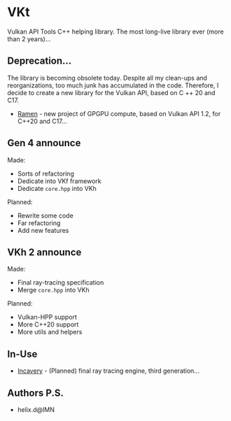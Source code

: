 # VKt

Vulkan API Tools C++ helping library. The most long-live library ever (more than 2 years)... 

## Deprecation...

The library is becoming obsolete today. Despite all my clean-ups and reorganizations, too much junk has accumulated in the code. Therefore, I decide to create a new library for the Vulkan API, based on C ++ 20 and C17.

- [Ramen](https://github.com/helixd2s/Ramen) - new project of GPGPU compute, based on Vulkan API 1.2, for C++20 and C17... 

## Gen 4 announce

Made: 
- Sorts of refactoring
- Dedicate into VKf framework
- Dedicate `core.hpp` into VKh

Planned: 
- Rewrite some code
- Far refactoring
- Add new features


## VKh 2 announce

Made: 
- Final ray-tracing specification
- Merge `core.hpp` into VKh

Planned:
- Vulkan-HPP support
- More C++20 support
- More utils and helpers


## In-Use

- [Incavery](https://github.com/helixd2s/Incavery) - (Planned) final ray tracing engine, third generation...


## Authors P.S.

- helix.d@IMN
